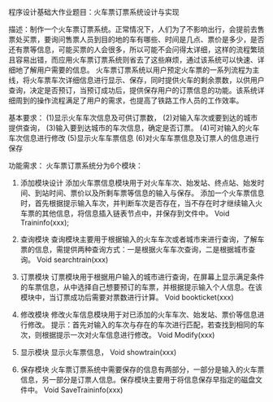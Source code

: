 程序设计基础大作业题目：火车票订票系统设计与实现

描述：制作一个火车票订票系统。正常情况下，人们为了不影响出行，会提前去售票处买票，要询问售票人员到目的地的车有哪些、时间是几点、票价是多少，是否还有票等信息，可能买票的人会很多，所以可能不会问得太详细，这样的流程繁琐且容易出错，而应用火车票订票系统则省去了这些麻烦，通过该系统可以快速、详细地了解用户需要的信息。
    火车票订票系统以用户预定火车票的一系列流程为主线，将火车票车次详细信息进行显示、保存，同时提供火车的剩余票数，以供用户查询，决定是否预订，当预订成功后，提供保存用户的订票信息的功能。该系统详细周到的操作流程满足了用户的需求，也提高了铁路工作人员的工作效率。

基本要求：
(1)显示火车车次信息及可供订票数，
(2)对输入车次或要到达的城市提供查询，
(3)输入要到达城市的车次信息，确定是否订票。
(4)可对输入的火车车次信息进行修改
(5)显示火车车票信息
(6)对火车车票信息及订票人的信息进行保存

功能需求：
火车票订票系统分为6个模块：
 
1.	添加模块设计
添加火车票信息模块用于对火车车次、始发站、终点站、始发时间、到站时间、票价以及所剩车票等信息的输入与保存。
添加一个火车票信息时，首先根据提示输入车次，并判断车次是否存在，当不存在时才继续输入火车票的其他信息，将信息插入链表节点中，并保存到文件中。
 Void Traininfo(xxx);

2.	查询模块
查询模块主要用于根据输入的火车车次或者城市来进行查询，了解车票的信息，需提供两种查询方式：一是根据火车车次查询，二是根据城市查询。
Void searchtrain(xxx)

3.	订票模块
订票模块用于根据用户输入的城市进行查询，在屏幕上显示满足条件的车票信息，从中选择自己想要预订的车票，并根据提示输入个人信息。在该模块中，当订票成功后需要对票数进行计算。
   Void bookticket(xxx)
4.	修改模块
修改火车信息模块用于对已添加的火车车次、始发站、票价等信息进行修改。
提示：首先对输入的车次与存在的车次进行匹配，若查找到相同的车次，则根据提示一次对火车信息进行修改。
Void Modify(xxx)
5.	显示模块
显示火车票信息，
Void showtrain(xxx)

6.	 保存模块
火车票订票系统中需要保存的信息有两部分，一部分是输入的火车票信息，另一部分是订票人信息。保存模块主要用于将信息保存早指定的磁盘文件中。
Void SaveTraininfo(xxx)

